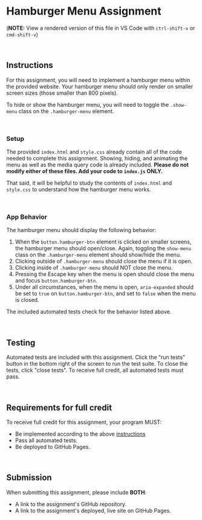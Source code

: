 # Hamburger Menu Assignment

(**NOTE:** View a rendered version of this file in VS Code with `ctrl-shift-v` or `cmd-shift-v`)

&nbsp;
## Instructions

For this assignment, you will need to implement a hamburger menu within the provided website. Your hamburger menu should only render on smaller screen sizes (those smaller than 800 pixels).

To hide or show the hamburger menu, you will need to toggle the `.show-menu` class on the `.hamburger-menu` element.

&nbsp;
### **Setup**

The provided `index.html` and `style.css` already contain all of the code needed to complete this assignment. Showing, hiding, and animating the menu as well as the media query code is already included. **Please do not modify either of these files. Add your code to `index.js` ONLY.**

That said, it will be helpful to study the contents of `index.html` and `style.css` to understand how the hamburger menu works.

&nbsp;
### **App Behavior**

The hamburger menu should display the following behavior:

1. When the `button.hamburger-btn` element is clicked on smaller screens, the hamburger menu should open/close. Again, toggling the `show-menu` class on the `.hamburger-menu` element should show/hide the menu.
1. Clicking outside of `.hamburger-menu` should close the menu if it is open.
1. Clicking inside of `.hamburger-menu` should NOT close the menu.
1. Pressing the Escape key when the menu is open should close the menu and focus `button.hamburger-btn`.
1. Under all circumstances, when the menu is open, `aria-expanded` should be set to `true` on `button.hamburger-btn`, and set to `false` when the menu is closed.

The included automated tests check for the behavior listed above.

&nbsp;
## Testing

Automated tests are included with this assignment. Click the "run tests" button in the bottom right of the screen to run the test suite. To close the tests, click "close tests". To receive full credit, all automated tests must pass.

&nbsp;
## Requirements for full credit

To receive full credit for this assignment, your program MUST:

  * Be implemented according to the above [instructions](#instructions)
  * Pass all automated tests.
  * Be deployed to GitHub Pages.

&nbsp;
## Submission

When submitting this assignment, please include **BOTH**:

  * A link to the assignment's GitHub repository.
  * A link to the assignment's deployed, live site on GitHub Pages.